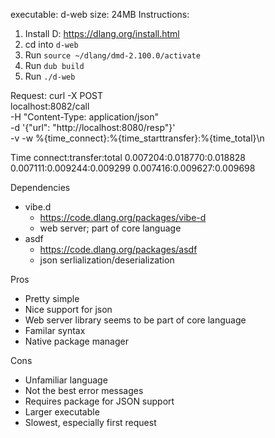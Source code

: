 executable: d-web
size: 24MB
Instructions:
1. Install D: https://dlang.org/install.html
2. cd into `d-web`
3. Run `source ~/dlang/dmd-2.100.0/activate`
4. Run `dub build`
5. Run `./d-web`

Request:
curl -X POST \
localhost:8082/call \
-H "Content-Type: application/json" \
-d '{"url": "http://localhost:8080/resp"}' \
-v -w %{time_connect}:%{time_starttransfer}:%{time_total}\\n

Time
connect:transfer:total
0.007204:0.018770:0.018828
0.007111:0.009244:0.009299
0.007416:0.009627:0.009698

Dependencies
- vibe.d
    - https://code.dlang.org/packages/vibe-d 
    - web server; part of core language
- asdf
    - https://code.dlang.org/packages/asdf 
    - json serlialization/deserialization

Pros
- Pretty simple
- Nice support for json
- Web server library seems to be part of core language
- Familar syntax
- Native package manager

Cons
- Unfamiliar language
- Not the best error messages
- Requires package for JSON support
- Larger executable
- Slowest, especially first request